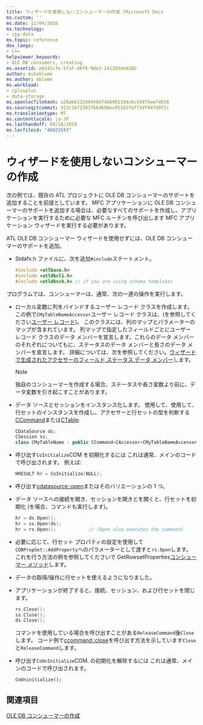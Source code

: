 ```yaml
---
title: ウィザードを使用しないコンシューマーの作成 |Microsoft Docs
ms.custom: ''
ms.date: 11/04/2016
ms.technology:
- cpp-data
ms.topic: reference
dev_langs:
- C++
helpviewer_keywords:
- OLE DB consumers, creating
ms.assetid: e8241cfe-5faf-48f8-9de3-241203de020b
author: mikeblome
ms.author: mblome
ms.workload:
- cplusplus
- data-storage
ms.openlocfilehash: a20abb132d0446874b099119dc6c54979aef4638
ms.sourcegitcommit: 913c3bf23937b64b90ac05181fdff3df947d9f1c
ms.translationtype: MT
ms.contentlocale: ja-JP
ms.lasthandoff: 09/18/2018
ms.locfileid: "46023593"
---
```

# <a name="creating-a-consumer-without-using-a-wizard"></a>ウィザードを使用しないコンシューマーの作成

次の例では、既存の ATL プロジェクトに OLE DB コンシューマーのサポートを追加することを前提としています。 MFC アプリケーションに OLE DB コンシューマーのサポートを追加する場合は、必要なすべてのサポートを作成し、アプリケーションを実行するために必要な MFC ルーチンを呼び出します MFC アプリケーション ウィザードを実行する必要があります。  
  
ATL OLE DB コンシューマー ウィザードを使用せずには、OLE DB コンシューマーのサポートを追加。  
  
- Stdafx.h ファイルに、次を追加`#include`ステートメント。  
  
    ```cpp  
    #include <atlbase.h>  
    #include <atldbcli.h>  
    #include <atldbsch.h> // if you are using schema templates  
    ```  
  
プログラムでは、コンシューマーは、通常、次の一連の操作を実行します。  
  
- ローカル変数に列をバインドするユーザー レコード クラスを作成します。 この例で`CMyTableNameAccessor`ユーザー レコード クラスは、(を参照してください[ユーザー レコード](../../data/oledb/user-records.md))。 このクラスには、列のマップとパラメーターのマップが含まれています。 列マップで指定したフィールドごとにユーザー レコード クラスのデータ メンバーを宣言します。これらのデータ メンバーのそれぞれについてもに、ステータスのデータ メンバーと長さのデータ メンバーを宣言します。 詳細については、次を参照してください。[ウィザードで生成されたアクセサーのフィールド ステータス データ メンバー](../../data/oledb/field-status-data-members-in-wizard-generated-accessors.md)します。  
  
    > [!NOTE]
    >  独自のコンシューマーを作成する場合、ステータスや長さ変数より前に、データ変数を引き起こすことがあります。  
  
- データ ソースとセッションをインスタンス化します。 使用して、使用して、行セットのインスタンスを作成し、アクセサーと行セットの型を判断する[CCommand](../../data/oledb/ccommand-class.md)または[CTable](../../data/oledb/ctable-class.md):  
  
    ```cpp  
    CDataSource ds;  
    CSession ss;  
    class CMyTableName : public CCommand<CAccessor<CMyTableNameAccessor>>  
    ```  
  
- 呼び出す`CoInitialize`COM を初期化するには これは通常、メインのコードで呼び出されます。 例えば:  
  
    ```cpp  
    HRESULT hr = CoInitialize(NULL);  
    ```  
  
- 呼び出す[cdatasource::open](../../data/oledb/cdatasource-open.md)またはそのバリエーションの 1 つ。  
  
- データ ソースへの接続を開き、セッションを開きとを開くと、行セットを初期化 (を場合、コマンドも実行します)。  
  
    ```cpp  
    hr = ds.Open();  
    hr = ss.Open(ds);  
    hr = rs.Open();            // (Open also executes the command)  
    ```  
  
- 必要に応じて、行セット プロパティの設定を使用して`CDBPropSet::AddProperty`へのパラメーターとして渡すと`rs.Open`します。 これを行う方法の例を参照してくださいで GetRowsetProperties[コンシューマー メソッド](../../data/oledb/consumer-wizard-generated-methods.md)します。  
  
- データの取得/操作に行セットを使えるようになりました。  
  
- アプリケーションが終了すると、接続、セッション、および行セットを閉じます。  
  
    ```cpp  
    rs.Close();  
    ss.Close();  
    ds.Close();  
    ```  
  
     コマンドを使用している場合を呼び出すことがある`ReleaseCommand`後`Close`します。 コード例で[ccommand::close](../../data/oledb/ccommand-close.md)を呼び出す方法を示しています`Close`と`ReleaseCommand`します。  
  
- 呼び出す`CoUnInitialize`COM. の初期化を解除するには これは通常、メインのコードで呼び出されます。  
  
    ```  
    CoUninitialize();  
    ```  
  
## <a name="see-also"></a>関連項目  

[OLE DB コンシューマーの作成](../../data/oledb/creating-an-ole-db-consumer.md)